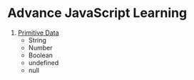 # Advance JavaScript Learning 

1. [Primitive Data](./primitive.js)
    - String 
    - Number
    - Boolean 
    - undefined 
    - null 

